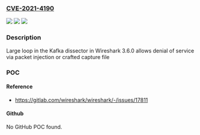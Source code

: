 ### [CVE-2021-4190](https://cve.mitre.org/cgi-bin/cvename.cgi?name=CVE-2021-4190)
![](https://img.shields.io/static/v1?label=Product&message=Wireshark&color=blue)
![](https://img.shields.io/static/v1?label=Version&message=n%2Fa&color=blue)
![](https://img.shields.io/static/v1?label=Vulnerability&message=Excessive%20iteration%20in%20Wireshark&color=brighgreen)

### Description

Large loop in the Kafka dissector in Wireshark 3.6.0 allows denial of service via packet injection or crafted capture file

### POC

#### Reference
- https://gitlab.com/wireshark/wireshark/-/issues/17811

#### Github
No GitHub POC found.

